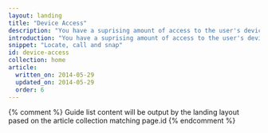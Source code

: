 ```yaml
---
layout: landing
title: "Device Access"
description: "You have a suprising amount of access to the user's device, from Geo Location and Device Orientation, to Access to the communication stack such the dialer and SMS.  Learn how to take advantage of features that your users will love"
introduction: "You have a suprising amount of access to the user's device, from Geo Location and Device Orientation, to Access to the communication stack such the dialer and SMS.  Learn how to take advantage of features that your users will love"
snippet: "Locate, call and snap"
id: device-access
collection: home
article:
  written_on: 2014-05-29
  updated_on: 2014-05-29
  order: 6
---
```


{% comment %}
Guide list content will be output by the landing layout pased on the article collection matching page.id
{% endcomment %}
